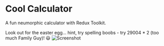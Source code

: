 # Cool Calculator
A fun neumorphic calculator with Redux Toolkit. 

Look out for the easter egg... hint, try spelling boobs - try 29004 * 2 (too much Family Guy)! 😃
![Screenshot](assets/coolCalculator.gif)

